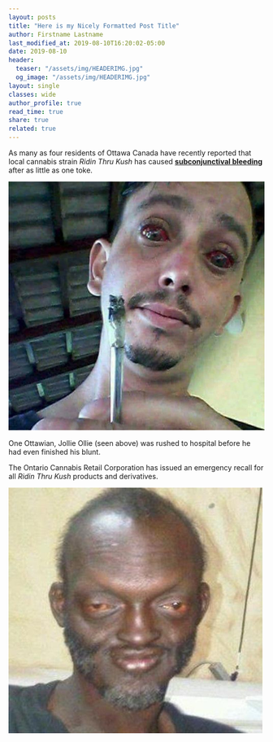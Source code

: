 ```yaml
---
layout: posts
title: "Here is my Nicely Formatted Post Title"
author: Firstname Lastname
last_modified_at: 2019-08-10T16:20:02-05:00
date: 2019-08-10
header:
  teaser: "/assets/img/HEADERIMG.jpg"
  og_image: "/assets/img/HEADERIMG.jpg"
layout: single
classes: wide
author_profile: true
read_time: true
share: true
related: true
---
```


As many as four residents of Ottawa Canada have recently reported that local cannabis strain *Ridin Thru Kush* has caused [**subconjunctival bleeding**](https://en.wikipedia.org/wiki/Subconjunctival_bleeding) after as little as one toke.

![ripeye](/assets/img/ripeyed.jpg)

One Ottawian, Jollie Ollie (seen above) was rushed to hospital before he had even finished his blunt.

The Ontario Cannabis Retail Corporation has issued an emergency recall for all *Ridin Thru Kush* products and derivatives.

![riper](/assets/img/red.jpg)
